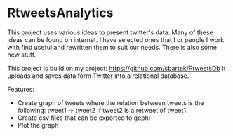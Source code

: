 # RtweetsAnalytics

This project uses various ideas to present twitter's data. Many of
these ideas can be found on internet. I have selected ones that I or
people I work with find useful and rewritten them to suit our
needs. There is also some new stuff. 

This project is build on my project:
https://github.com/sbartek/RtweetsDb
It uploads and saves data form Twitter into a relational database. 

Features:
* Create graph of tweets where the relation between tweets is the
following: tweet1 -> tweet2 if tweet2 is a retweet of tweet1.
* Create csv files that can be exported to gephi
* Plot the graph




